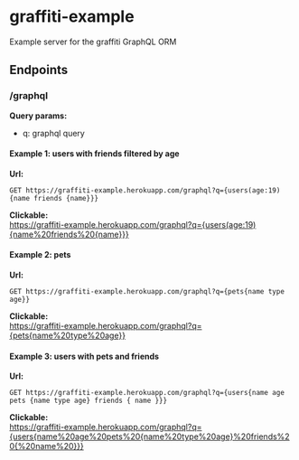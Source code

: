# graffiti-example
Example server for the graffiti GraphQL ORM

## Endpoints

### /graphql

**Query params:**  
* q: graphql query

#### Example 1: users with friends filtered by age

**Url:**  

`GET https://graffiti-example.herokuapp.com/graphql?q={users(age:19){name friends {name}}}`

**Clickable:**  
https://graffiti-example.herokuapp.com/graphql?q={users(age:19){name%20friends%20{name}}}

#### Example 2: pets

**Url:**  

`GET https://graffiti-example.herokuapp.com/graphql?q={pets{name type age}}`

**Clickable:**  
https://graffiti-example.herokuapp.com/graphql?q={pets{name%20type%20age}}

#### Example 3: users with pets and friends

**Url:**  

`GET https://graffiti-example.herokuapp.com/graphql?q={users{name age pets {name type age} friends { name }}}`

**Clickable:**  
https://graffiti-example.herokuapp.com/graphql?q={users{name%20age%20pets%20{name%20type%20age}%20friends%20{%20name%20}}}
